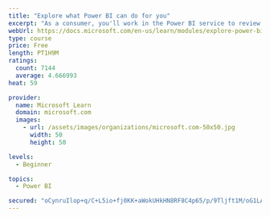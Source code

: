 ```yaml
---
title: "Explore what Power BI can do for you"
excerpt: "As a consumer, you'll work in the Power BI service to review and interact with content that has been shared with you. This module provides the foundational information that you need to work effectively in the Power BI service."
webUrl: https://docs.microsoft.com/en-us/learn/modules/explore-power-bi-service/
type: course
price: Free
length: PT1H9M
ratings:
  count: 7144
  average: 4.666993
heat: 59

provider:
  name: Microsoft Learn
  domain: microsoft.com
  images:
    - url: /assets/images/organizations/microsoft.com-50x50.jpg
      width: 50
      height: 50

levels:
  - Beginner

topics:
  - Power BI

secured: "oCynruIlop+q/C+L5io+fj0KK+aWokUHkHN8RF8C4p65/p/9Tljft1M/oG1LApjtnjr8OCpcWhWDWNgJWx8Gb9J2xK0ZEFm4DF/L8ctd17Hswt0PlCKgJ9z8NLYAdAtjZELYdRjWXwxUv7yhDyxF5kk7rZjcNW5Fo2dUDRv1vXRW2zxTXPnAWBqQO4PmqPKIqvdn9glHjLug/9+vC6/gs/hmXVyvOmz9oXGQzI6ldhZty4fLxotqFypqCM5aoBQo4CfyIQnbsY0d8706OBf7AWQhlIiU1BShrRQj5kcPoJEpXJN0cHxLVawKcJA5CE9iY6g6hPOpQdsIw4h4W7Dqi3adcjLwJ//reZq8H6GoSZBcon0NnoXMuc9Gsi7KP0cJu20gvS+CtE1i8vFAnxJxDtxZ8om/kieNqzANzGabbGs=;eMSq6EZv6SNLBHxzb8JTsg=="
---
```


